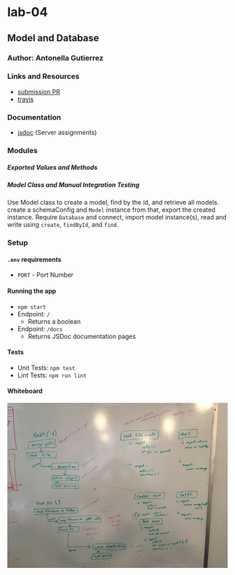 # lab-04

## Model and Database

### Author: Antonella Gutierrez

### Links and Resources

* [submission PR](https://github.com/antonella-401-advanced-javascript/lab-03/pull/1)
* [travis](https://travis-ci.com/antonella-401-advanced-javascript/lab-03)

### Documentation
* [jsdoc](/docs/) (Server assignments)

### Modules
##### Exported Values and Methods

##### Model Class and Manual Integration Testing
Use Model class to create a model, find by the id, and retrieve all models. create a schemaConfig and `Model` instance from that, export the created instance. Require `Database` and connect, import model instance(s), read and write using `create`, `findById`, and `find`.

### Setup
#### `.env` requirements
* `PORT` - Port Number

#### Running the app
* `npm start`
* Endpoint: `/`
    * Returns a boolean
* Endpoint: `/docs`
    * Returns JSDoc documentation pages

#### Tests
* Unit Tests: `npm test`
* Lint Tests: `npm run lint`

#### Whiteboard
![Whiteboard Diagram](whiteboard.png)